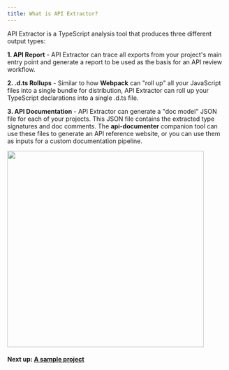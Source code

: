 ```yaml
---
title: What is API Extractor?
---
```


API Extractor is a TypeScript analysis tool that produces three different output types:

**1. API Report** - API Extractor can trace all exports from your project's main entry point and generate
a report to be used as the basis for an API review workflow.

**2. .d.ts Rollups** - Similar to how **Webpack** can "roll up" all your JavaScript files into a single bundle
for distribution, API Extractor can roll up your TypeScript declarations into a single .d.ts file.

**3. API Documentation** - API Extractor can generate a "doc model" JSON file for each of your projects. This
JSON file contains the extracted type signatures and doc comments. The **api-documenter** companion tool
can use these files to generate an API reference website, or you can use them as inputs for a custom documentation
pipeline.

<div class="d-flex flex-row justify-content-center py-5">
  <img style="height: 450px;" class="mx-auto" src="{{ site.baseurl }}/images/ae-flow-chart.svg" />
</div>

#### Next up: [A sample project](../overview/demo_project.md)
